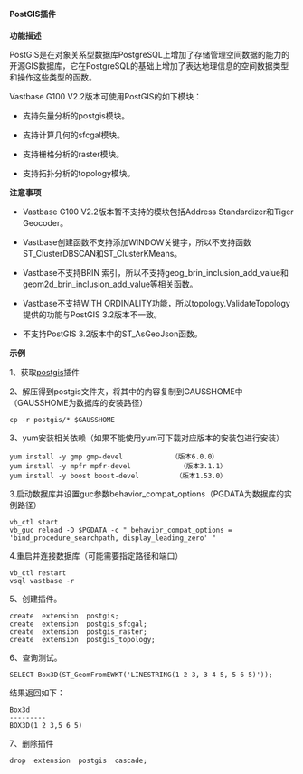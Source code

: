 #### PostGIS插件

**功能描述**

PostGIS是在对象关系型数据库PostgreSQL上增加了存储管理空间数据的能力的开源GIS数据库，它在PostgreSQL的基础上增加了表达地理信息的空间数据类型和操作这些类型的函数。

Vastbase G100 V2.2版本可使用PostGIS的如下模块：

- 支持矢量分析的postgis模块。

- 支持计算几何的sfcgal模块。

- 支持栅格分析的raster模块。

- 支持拓扑分析的topology模块。

**注意事项**

- Vastbase G100 V2.2版本暂不支持的模块包括Address Standardizer和Tiger Geocoder。

- Vastbase创建函数不支持添加WINDOW关键字，所以不支持函数ST_ClusterDBSCAN和ST_ClusterKMeans。

- Vastbase不支持BRIN 索引，所以不支持geog_brin_inclusion_add_value和geom2d_brin_inclusion_add_value等相关函数。

- Vastbase不支持WITH ORDINALITY功能，所以topology.ValidateTopology提供的功能与PostGIS 3.2版本不一致。

- 不支持PostGIS 3.2版本中的ST_AsGeoJson函数。

**示例**

1、获取<a href='http://download.osgeo.org/postgis/source/'>postgis</a>插件

2、解压得到postgis文件夹，将其中的内容复制到GAUSSHOME中（GAUSSHOME为数据库的安装路径）

```
cp -r postgis/* $GAUSSHOME
```

3、yum安装相关依赖（如果不能使用yum可下载对应版本的安装包进行安装）

```
yum install -y gmp gmp-devel            （版本6.0.0）
yum install -y mpfr mpfr-devel            （版本3.1.1）
yum install -y boost boost-devel         （版本1.53.0）
```

3.启动数据库并设置guc参数behavior_compat_options（PGDATA为数据库的实例路径）

```
vb_ctl start
vb_guc reload -D $PGDATA -c " behavior_compat_options = 'bind_procedure_searchpath, display_leading_zero' "
```

4.重启并连接数据库（可能需要指定路径和端口）

```
vb_ctl restart
vsql vastbase -r
```

5、创建插件。

```
create  extension  postgis;
create  extension  postgis_sfcgal;
create  extension  postgis_raster;
create  extension  postgis_topology;
```

6、查询测试。

```
SELECT Box3D(ST_GeomFromEWKT('LINESTRING(1 2 3, 3 4 5, 5 6 5)'));
```

结果返回如下：

```
Box3d
---------
BOX3D(1 2 3,5 6 5)
```

7、删除插件

```
drop  extension  postgis  cascade;
```

